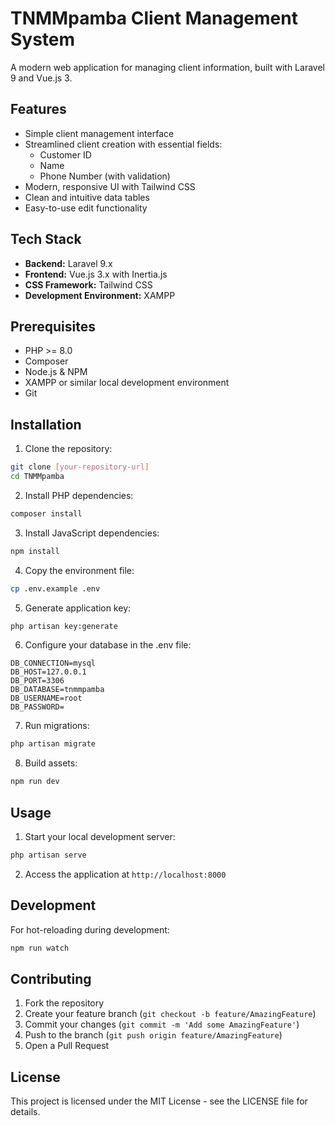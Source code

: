 # TNMMpamba Client Management System

A modern web application for managing client information, built with Laravel 9 and Vue.js 3.

## Features

- Simple client management interface
- Streamlined client creation with essential fields:
  - Customer ID
  - Name
  - Phone Number (with validation)
- Modern, responsive UI with Tailwind CSS
- Clean and intuitive data tables
- Easy-to-use edit functionality

## Tech Stack

- **Backend:** Laravel 9.x
- **Frontend:** Vue.js 3.x with Inertia.js
- **CSS Framework:** Tailwind CSS
- **Development Environment:** XAMPP

## Prerequisites

- PHP >= 8.0
- Composer
- Node.js & NPM
- XAMPP or similar local development environment
- Git

## Installation

1. Clone the repository:
```bash
git clone [your-repository-url]
cd TNMMpamba
```

2. Install PHP dependencies:
```bash
composer install
```

3. Install JavaScript dependencies:
```bash
npm install
```

4. Copy the environment file:
```bash
cp .env.example .env
```

5. Generate application key:
```bash
php artisan key:generate
```

6. Configure your database in the .env file:
```env
DB_CONNECTION=mysql
DB_HOST=127.0.0.1
DB_PORT=3306
DB_DATABASE=tnmmpamba
DB_USERNAME=root
DB_PASSWORD=
```

7. Run migrations:
```bash
php artisan migrate
```

8. Build assets:
```bash
npm run dev
```

## Usage

1. Start your local development server:
```bash
php artisan serve
```

2. Access the application at `http://localhost:8000`

## Development

For hot-reloading during development:
```bash
npm run watch
```

## Contributing

1. Fork the repository
2. Create your feature branch (`git checkout -b feature/AmazingFeature`)
3. Commit your changes (`git commit -m 'Add some AmazingFeature'`)
4. Push to the branch (`git push origin feature/AmazingFeature`)
5. Open a Pull Request

## License

This project is licensed under the MIT License - see the LICENSE file for details.
